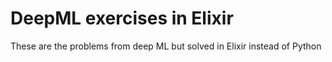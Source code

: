 # DeepML exercises in Elixir

These are the problems from deep ML but solved in Elixir instead of Python
